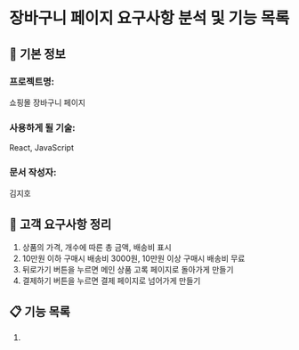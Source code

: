 # 장바구니 페이지 요구사항 분석 및 기능 목록

## 📌 기본 정보
### 프로젝트명: 
쇼핑몰 장바구니 페이지

### 사용하게 될 기술: 
React, JavaScript

### 문서 작성자: 
김지호

## 📝 고객 요구사항 정리
1. 상품의 가격, 개수에 따른 총 금액, 배송비 표시
2. 10만원 이하 구매시 배송비 3000원, 10만원 이상 구매시 배송비 무료
3. 뒤로가기 버튼을 누르면 메인 상품 고록 페이지로 돌아가게 만들기
4. 결제하기 버튼을 누르면 결제 페이지로 넘어가게 만들기

## 📋 기능 목록
1. 
